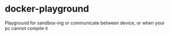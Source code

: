 # docker-playground
Playground for sandbox-ing or communicate between device, or when your pc cannot compile it

